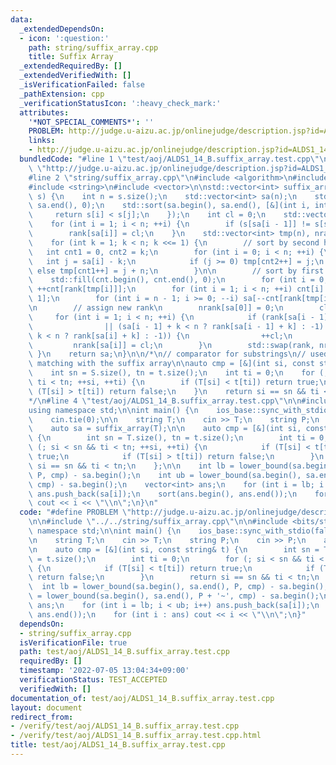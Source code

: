 ```yaml
---
data:
  _extendedDependsOn:
  - icon: ':question:'
    path: string/suffix_array.cpp
    title: Suffix Array
  _extendedRequiredBy: []
  _extendedVerifiedWith: []
  _isVerificationFailed: false
  _pathExtension: cpp
  _verificationStatusIcon: ':heavy_check_mark:'
  attributes:
    '*NOT_SPECIAL_COMMENTS*': ''
    PROBLEM: http://judge.u-aizu.ac.jp/onlinejudge/description.jsp?id=ALDS1_14_B
    links:
    - http://judge.u-aizu.ac.jp/onlinejudge/description.jsp?id=ALDS1_14_B
  bundledCode: "#line 1 \"test/aoj/ALDS1_14_B.suffix_array.test.cpp\"\n#define PROBLEM\
    \ \"http://judge.u-aizu.ac.jp/onlinejudge/description.jsp?id=ALDS1_14_B\"\n\n\
    #line 2 \"string/suffix_array.cpp\"\n#include <algorithm>\n#include <numeric>\n\
    #include <string>\n#include <vector>\n\nstd::vector<int> suffix_array(const std::string&\
    \ s) {\n    int n = s.size();\n    std::vector<int> sa(n);\n    std::iota(sa.begin(),\
    \ sa.end(), 0);\n    std::sort(sa.begin(), sa.end(), [&](int i, int j) {\n   \
    \     return s[i] < s[j];\n    });\n    int cl = 0;\n    std::vector<int> rank(n);\n\
    \    for (int i = 1; i < n; ++i) {\n        if (s[sa[i - 1]] != s[sa[i]]) ++cl;\n\
    \        rank[sa[i]] = cl;\n    }\n    std::vector<int> tmp(n), nrank(n), cnt(n);\n\
    \    for (int k = 1; k < n; k <<= 1) {\n        // sort by second half\n     \
    \   int cnt1 = 0, cnt2 = k;\n        for (int i = 0; i < n; ++i) {\n         \
    \   int j = sa[i] - k;\n            if (j >= 0) tmp[cnt2++] = j;\n           \
    \ else tmp[cnt1++] = j + n;\n        }\n\n        // sort by first half\n    \
    \    std::fill(cnt.begin(), cnt.end(), 0);\n        for (int i = 0; i < n; ++i)\
    \ ++cnt[rank[tmp[i]]];\n        for (int i = 1; i < n; ++i) cnt[i] += cnt[i -\
    \ 1];\n        for (int i = n - 1; i >= 0; --i) sa[--cnt[rank[tmp[i]]]] = tmp[i];\n\
    \n        // assign new rank\n        nrank[sa[0]] = 0;\n        cl = 0;\n   \
    \     for (int i = 1; i < n; ++i) {\n            if (rank[sa[i - 1]] != rank[sa[i]]\n\
    \                || (sa[i - 1] + k < n ? rank[sa[i - 1] + k] : -1) != (sa[i] +\
    \ k < n ? rank[sa[i] + k] : -1)) {\n                ++cl;\n            }\n   \
    \         nrank[sa[i]] = cl;\n        }\n        std::swap(rank, nrank);\n   \
    \ }\n    return sa;\n}\n\n/*\n// comparator for substrings\n// used for string\
    \ matching with the suffix array\n\nauto cmp = [&](int si, const string& t) {\n\
    \    int sn = S.size(), tn = t.size();\n    int ti = 0;\n    for (; si < sn &&\
    \ ti < tn; ++si, ++ti) {\n        if (T[si] < t[ti]) return true;\n        if\
    \ (T[si] > t[ti]) return false;\n    }\n    return si == sn && ti < tn;\n};\n\
    */\n#line 4 \"test/aoj/ALDS1_14_B.suffix_array.test.cpp\"\n\n#include <bits/stdc++.h>\n\
    using namespace std;\n\nint main() {\n    ios_base::sync_with_stdio(false);\n\
    \    cin.tie(0);\n\n    string T;\n    cin >> T;\n    string P;\n    cin >> P;\n\
    \    auto sa = suffix_array(T);\n\n    auto cmp = [&](int si, const string& t)\
    \ {\n        int sn = T.size(), tn = t.size();\n        int ti = 0;\n        for\
    \ (; si < sn && ti < tn; ++si, ++ti) {\n            if (T[si] < t[ti]) return\
    \ true;\n            if (T[si] > t[ti]) return false;\n        }\n        return\
    \ si == sn && ti < tn;\n    };\n\n    int lb = lower_bound(sa.begin(), sa.end(),\
    \ P, cmp) - sa.begin();\n    int ub = lower_bound(sa.begin(), sa.end(), P + '~',\
    \ cmp) - sa.begin();\n    vector<int> ans;\n    for (int i = lb; i < ub; i++)\
    \ ans.push_back(sa[i]);\n    sort(ans.begin(), ans.end());\n    for (int i : ans)\
    \ cout << i << \"\\n\";\n}\n"
  code: "#define PROBLEM \"http://judge.u-aizu.ac.jp/onlinejudge/description.jsp?id=ALDS1_14_B\"\
    \n\n#include \"../../string/suffix_array.cpp\"\n\n#include <bits/stdc++.h>\nusing\
    \ namespace std;\n\nint main() {\n    ios_base::sync_with_stdio(false);\n    cin.tie(0);\n\
    \n    string T;\n    cin >> T;\n    string P;\n    cin >> P;\n    auto sa = suffix_array(T);\n\
    \n    auto cmp = [&](int si, const string& t) {\n        int sn = T.size(), tn\
    \ = t.size();\n        int ti = 0;\n        for (; si < sn && ti < tn; ++si, ++ti)\
    \ {\n            if (T[si] < t[ti]) return true;\n            if (T[si] > t[ti])\
    \ return false;\n        }\n        return si == sn && ti < tn;\n    };\n\n  \
    \  int lb = lower_bound(sa.begin(), sa.end(), P, cmp) - sa.begin();\n    int ub\
    \ = lower_bound(sa.begin(), sa.end(), P + '~', cmp) - sa.begin();\n    vector<int>\
    \ ans;\n    for (int i = lb; i < ub; i++) ans.push_back(sa[i]);\n    sort(ans.begin(),\
    \ ans.end());\n    for (int i : ans) cout << i << \"\\n\";\n}"
  dependsOn:
  - string/suffix_array.cpp
  isVerificationFile: true
  path: test/aoj/ALDS1_14_B.suffix_array.test.cpp
  requiredBy: []
  timestamp: '2022-07-05 13:04:34+09:00'
  verificationStatus: TEST_ACCEPTED
  verifiedWith: []
documentation_of: test/aoj/ALDS1_14_B.suffix_array.test.cpp
layout: document
redirect_from:
- /verify/test/aoj/ALDS1_14_B.suffix_array.test.cpp
- /verify/test/aoj/ALDS1_14_B.suffix_array.test.cpp.html
title: test/aoj/ALDS1_14_B.suffix_array.test.cpp
---
```

